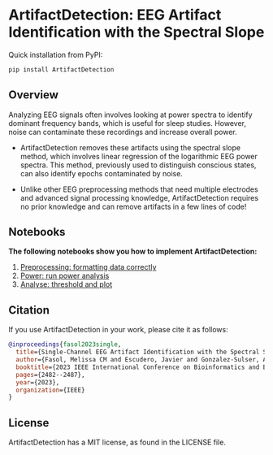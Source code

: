# ArtifactDetection: EEG Artifact Identification with the Spectral Slope

Quick installation from PyPI:

```bash
pip install ArtifactDetection
```

##  Overview

Analyzing EEG signals often involves looking at power spectra to identify dominant frequency bands, which is useful for sleep studies. However, noise can contaminate these recordings and increase overall power.

- ArtifactDetection removes these artifacts using the spectral slope method, which involves linear regression of the logarithmic EEG power spectra. This method, previously used to distinguish conscious states, can also identify epochs contaminated by noise.

- Unlike other EEG preprocessing methods that need multiple electrodes and advanced signal processing knowledge, ArtifactDetection requires no prior knowledge and can remove artifacts in a few lines of code!


## Notebooks
**The following notebooks show you how to implement ArtifactDetection:**
1. [Preprocessing: formatting data correctly](https://github.com/melissafasol/ArtifactDetection/blob/main/demo_notebooks/preprocess.ipynb)
2. [Power: run power analysis](../demo_notebooks/power.ipynb)
3. [Analyse: threshold and plot](../demo_notebooks/analyse.ipynb)


## Citation
If you use ArtifactDetection in your work, please cite it as follows:
```bibtex
@inproceedings{fasol2023single,
  title={Single-Channel EEG Artifact Identification with the Spectral Slope},
  author={Fasol, Melissa CM and Escudero, Javier and Gonzalez-Sulser, Alfredo},
  booktitle={2023 IEEE International Conference on Bioinformatics and Biomedicine (BIBM)},
  pages={2482--2487},
  year={2023},
  organization={IEEE}
}
```

## License
ArtifactDetection has a MIT license, as found in the LICENSE file.
